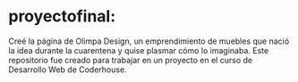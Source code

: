 # proyectofinal: 
Creé la página de Olimpa Design, un emprendimiento de muebles que nació la idea durante la cuarentena y quise plasmar cómo lo imaginaba. Este repositorio fue creado para trabajar en un proyecto en el curso de Desarrollo Web de Coderhouse.
